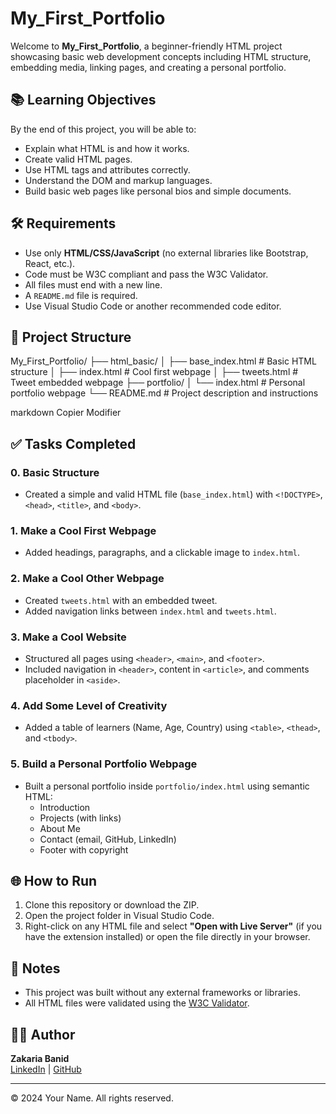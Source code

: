 # My_First_Portfolio

Welcome to **My_First_Portfolio**, a beginner-friendly HTML project showcasing basic web development concepts including HTML structure, embedding media, linking pages, and creating a personal portfolio.

## 📚 Learning Objectives

By the end of this project, you will be able to:

- Explain what HTML is and how it works.
- Create valid HTML pages.
- Use HTML tags and attributes correctly.
- Understand the DOM and markup languages.
- Build basic web pages like personal bios and simple documents.

## 🛠 Requirements

- Use only **HTML/CSS/JavaScript** (no external libraries like Bootstrap, React, etc.).
- Code must be W3C compliant and pass the W3C Validator.
- All files must end with a new line.
- A `README.md` file is required.
- Use Visual Studio Code or another recommended code editor.

## 📁 Project Structure

My_First_Portfolio/
├── html_basic/
│ ├── base_index.html # Basic HTML structure
│ ├── index.html # Cool first webpage
│ ├── tweets.html # Tweet embedded webpage
├── portfolio/
│ └── index.html # Personal portfolio webpage
└── README.md # Project description and instructions

markdown
Copier
Modifier

## ✅ Tasks Completed

### 0. Basic Structure
- Created a simple and valid HTML file (`base_index.html`) with `<!DOCTYPE>`, `<head>`, `<title>`, and `<body>`.

### 1. Make a Cool First Webpage
- Added headings, paragraphs, and a clickable image to `index.html`.

### 2. Make a Cool Other Webpage
- Created `tweets.html` with an embedded tweet.
- Added navigation links between `index.html` and `tweets.html`.

### 3. Make a Cool Website
- Structured all pages using `<header>`, `<main>`, and `<footer>`.
- Included navigation in `<header>`, content in `<article>`, and comments placeholder in `<aside>`.

### 4. Add Some Level of Creativity
- Added a table of learners (Name, Age, Country) using `<table>`, `<thead>`, and `<tbody>`.

### 5. Build a Personal Portfolio Webpage
- Built a personal portfolio inside `portfolio/index.html` using semantic HTML:
  - Introduction
  - Projects (with links)
  - About Me
  - Contact (email, GitHub, LinkedIn)
  - Footer with copyright

## 🌐 How to Run

1. Clone this repository or download the ZIP.
2. Open the project folder in Visual Studio Code.
3. Right-click on any HTML file and select **"Open with Live Server"** (if you have the extension installed) or open the file directly in your browser.

## 📌 Notes

- This project was built without any external frameworks or libraries.
- All HTML files were validated using the [W3C Validator](https://validator.w3.org/).

## 👨‍💻 Author

**Zakaria Banid**  
[LinkedIn](https://www.linkedin.com/in/zakaria-banid-3052bb204/) | [GitHub](https://github.com/banidzakaria101)

---

&copy; 2024 Your Name. All rights reserved.